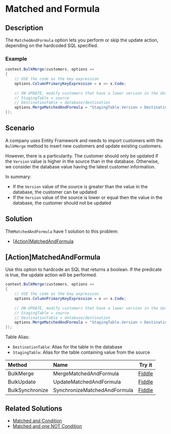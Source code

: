 # Matched and Formula

## Description

The `MatchedAndFormula` option lets you perform or skip the update action, depending on the hardcoded SQL specified.

### Example

```csharp
context.BulkMerge(customers, options => 
{
	// USE the code as the key expression
	options.ColumnPrimaryKeyExpression = x => x.Code;
	
	// ON UPDATE, modify customers that have a lower version in the database than in the source
	// StagingTable = source
	// DestinationTable = database/destination
	options.MergeMatchedAndFormula = "StagingTable.Version > DestinationTable.Version";
});
```

## Scenario

A company uses Entity Framework and needs to import customers with the `BulkMerge` method to insert new customers and update existing customers.

However, there is a particularity. The customer should only be updated if the `Version` value is higher in the source than in the database. Otherwise, we consider the database value having the latest customer information.

In summary:

- If the `Version` value of the source is greater than the value in the database, the customer can be updated
- If the `Version` value of the source is lower or equal then the value in the database, the customer should not be updated

## Solution

The`MatchedAndFormula` have 1 solution to this problem:

- [[Action]MatchedAndFormula](#actionmatchedandformula)

## [Action]MatchedAndFormula

Use this option to hardcode an SQL that returns a boolean. If the predicate is true, the update action will be performed.

```csharp
context.BulkMerge(customers, options => 
{
	// USE the code as the key expression
	options.ColumnPrimaryKeyExpression = x => x.Code;
	
	// ON UPDATE, modify customers that have a lower version in the database than in the source
	// StagingTable = source
	// DestinationTable = database/destination
	options.MergeMatchedAndFormula = "StagingTable.Version > DestinationTable.Version";
});
```

Table Alias:

- `DestinationTable`: Alias for the table in the database
- `StagingTable`: Alias for the table containing value from the source

| Method 		  | Name                                     | Try it |
|:----------------|:-----------------------------------------|--------|
| BulkMerge 	  | MergeMatchedAndFormula 		 | [Fiddle](https://dotnetfiddle.net/sgEyDR) |
| BulkUpdate 	  | UpdateMatchedAndFormula  	 | [Fiddle](https://dotnetfiddle.net/cTGNTh) |
| BulkSynchronize | SynchronizeMatchedAndFormula | [Fiddle](https://dotnetfiddle.net/zsroHG) |

## Related Solutions

- [Matched and Condition](doc-v2/matched-and-condition.md)
- [Matched and one NOT Condition](doc-v2/matched-and-one-not-condition.md)